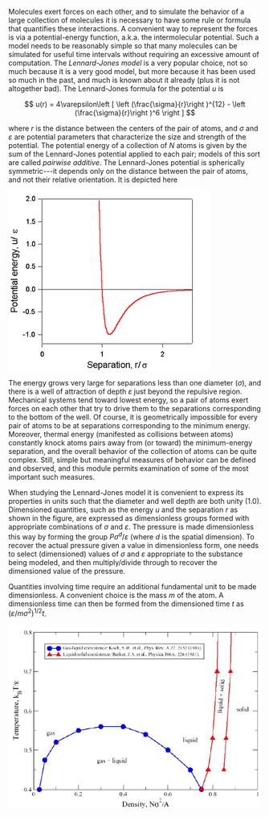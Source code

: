 

Molecules exert forces on each other, and to simulate the behavior of a large collection of molecules it is necessary to have some rule or formula that quantifies these interactions.  A convenient way to represent the forces is via a potential-energy function, a.k.a. the intermolecular potential.  Such a model needs to be reasonably simple so that many molecules can be simulated for useful time intervals without requiring an excessive amount of computation.  The *Lennard-Jones model* is a very popular choice, not so much because it is a very good model, but more because it has been used so much in the past, and much is known about it already (plus it is not altogether bad).  The Lennard-Jones formula for the potential *u* is



$$
u(r) = 4\varepsilon\left [ \left (\frac{\sigma}{r}\right )^{12} - \left (\frac{\sigma}{r}\right )^6 \right ]
$$



where *r* is the distance between the centers of the pair of atoms, and $\sigma$ and $\varepsilon$ are potential parameters that characterize the size and strength of the potential.  The potential energy of a collection of *N* atoms is given by the sum of the Lennard-Jones potential applied to each pair; models of this sort are called *pairwise additive*.   The Lennard-Jones potential is spherically symmetric---it depends only on the distance between the pair of atoms, and not their relative orientation.  It is depicted here



![](<./LJ potential.gif>)



The energy grows very large for separations less than one diameter $(\sigma)$, and there is a well of attraction of depth $\varepsilon$ just beyond the repulsive region.  Mechanical systems tend toward lowest energy, so a pair of atoms exert forces on each other that try to drive them to the separations corresponding to the bottom of the well.  Of course, it is geometrically impossible for every pair of atoms to be at separations corresponding to the minimum energy.  Moreover, thermal energy (manifested as collisions between atoms) constantly knock atoms pairs away from (or toward) the minimum-energy separation, and the overall behavior of the collection of atoms can be quite complex.  Still, simple but meaningful measures of  behavior can be defined and observed, and this module permits examination of some of the most important such measures.

When studying the Lennard-Jones model it is convenient to express its properties in units such that the diameter and well depth are both unity (1.0).  Dimensioned quantities, such as the energy *u* and the separation *r* as shown in the figure, are expressed as dimensionless groups formed with appropriate combinations of $\sigma$ and $\varepsilon$.  The pressure is made dimensionless this way by forming the group $P\sigma^d / \varepsilon$ (where *d* is the spatial dimension). To recover the actual pressure given a value in dimensionless form, one needs to select (dimensioned) values of $\sigma$ and $\varepsilon$ appropriate to the substance being modeled, and then multiply/divide through to recover the dimensioned value of the pressure.

Quantities involving time require an additional fundamental unit to be made dimensionless.  A convenient choice is the mass *m* of the atom.  A dimensionless time can then be formed from the dimensioned time *t* as $(\varepsilon / m\sigma^2)^{1/2}t$.



![](<./LJ Image.jpg>)